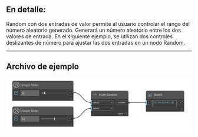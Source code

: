 ## En detalle:
Random con dos entradas de valor permite al usuario controlar el rango del número aleatorio generado. Generará un número aleatorio entre los dos valores de entrada. En el siguiente ejemplo, se utilizan dos controles deslizantes de número para ajustar las dos entradas en un nodo Random.
___
## Archivo de ejemplo

![Random (value1, value2)](./DSCore.Math.Random(value1,%20value2)_img.jpg)

